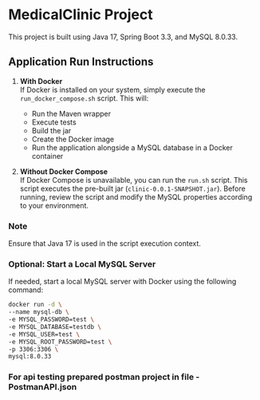 # MedicalClinic Project

This project is built using Java 17, Spring Boot 3.3, and MySQL 8.0.33.

## Application Run Instructions

1. **With Docker**  
   If Docker is installed on your system, simply execute the `run_docker_compose.sh` script. This will:
    - Run the Maven wrapper
    - Execute tests
    - Build the jar
    - Create the Docker image
    - Run the application alongside a MySQL database in a Docker container

2. **Without Docker Compose**  
   If Docker Compose is unavailable, you can run the `run.sh` script. This script executes the pre-built jar (`clinic-0.0.1-SNAPSHOT.jar`). Before running, review the script and modify the MySQL properties according to your environment.

### Note

Ensure that Java 17 is used in the script execution context.

### Optional: Start a Local MySQL Server

If needed, start a local MySQL server with Docker using the following command:

```bash
docker run -d \
--name mysql-db \
-e MYSQL_PASSWORD=test \
-e MYSQL_DATABASE=testdb \
-e MYSQL_USER=test \
-e MYSQL_ROOT_PASSWORD=test \
-p 3306:3306 \
mysql:8.0.33
```

### For api testing prepared postman project in file - PostmanAPI.json